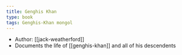 ```yaml
---
title: Genghis Khan
type: book
tags: Genghis-Khan mongol
---
```


- Author: [[jack-weatherford]]
- Documents the life of [[genghis-khan]] and all of his descendents